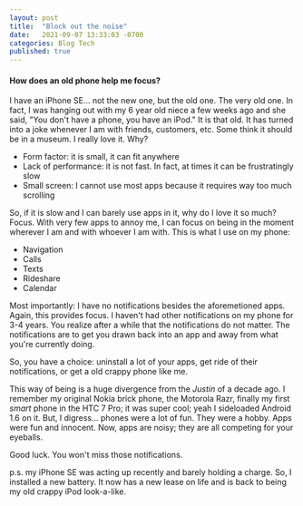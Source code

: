 ```yaml
---
layout: post
title:  "Block out the noise"
date:   2021-09-07 13:33:03 -0700
categories: Blog Tech
published: true
---
```

#### How does an old phone help me focus?
I have an iPhone SE... not the new one, but the old one. The very old one. In fact, I was hanging out with my 6 year old niece a few weeks ago and she said, "You don't have a phone, you have an iPod." It is that old. It has turned into a joke whenever I am with friends, customers, etc. Some think it should be in a museum. I really love it. Why? 
* Form factor: it is small, it can fit anywhere
* Lack of performance: it is not fast. In fact, at times it can be frustratingly slow
* Small screen: I cannot use most apps because it requires way too much scrolling

So, if it is slow and I can barely use apps in it, why do I love it so much? Focus. With very few apps to annoy me, I can focus on being in the moment wherever I am and with whoever I am with. This is what I use on my phone:
* Navigation
* Calls
* Texts
* Rideshare
* Calendar

Most importantly: I have no notifications besides the aforemetioned apps. Again, this provides focus. I haven't had other notifications on my phone for 3-4 years. You realize after a while that the notifications do not matter. The notifications are to get you drawn back into an app and away from what you're currently doing. 

So, you have a choice: uninstall a lot of your apps, get ride of their notifications, or get a old crappy phone like me. 

This way of being is a huge divergence from the _Justin_ of a decade ago. I remember my original Nokia brick phone, the Motorola Razr, finally my first _smart_ phone in the HTC 7 Pro; it was super cool; yeah I sideloaded Android 1.6 on it. But, I digress... phones were a lot of fun. They were a hobby. Apps were fun and innocent. Now, apps are noisy; they are all competing for your eyeballs. 

Good luck. You won't miss those notifications.

p.s. my iPhone SE was acting up recently and barely holding a charge. So, I installed a new battery. It now has a new lease on life and is back to being my old crappy iPod look-a-like.